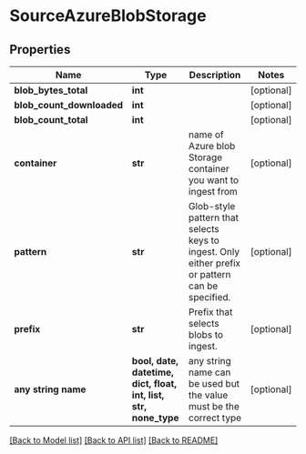 # SourceAzureBlobStorage


## Properties
Name | Type | Description | Notes
------------ | ------------- | ------------- | -------------
**blob_bytes_total** | **int** |  | [optional] 
**blob_count_downloaded** | **int** |  | [optional] 
**blob_count_total** | **int** |  | [optional] 
**container** | **str** | name of Azure blob Storage container you want to ingest from | [optional] 
**pattern** | **str** | Glob-style pattern that selects keys to ingest. Only either prefix or pattern can be specified. | [optional] 
**prefix** | **str** | Prefix that selects blobs to ingest. | [optional] 
**any string name** | **bool, date, datetime, dict, float, int, list, str, none_type** | any string name can be used but the value must be the correct type | [optional]

[[Back to Model list]](../README.md#documentation-for-models) [[Back to API list]](../README.md#documentation-for-api-endpoints) [[Back to README]](../README.md)


